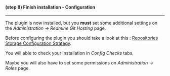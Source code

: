 #### **(step 8)** Finish installation - Configuration
***

The plugin is now installed, but you **must** set some additional settings on the *Administration -> Redmine Git Hosting* page.

Before configuring the plugin you should take a look at this : [Repositories Storage Configuration Strategy](/configuration/notes/#repositories_storage_configuration_strategy).

You will able to check your installation in *Config Checks* tabs.

Maybe you will also have to set some permissions on *Administration -> Roles* page.
